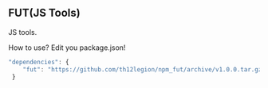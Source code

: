 ## FUT(JS Tools)

JS tools.

How to use?
Edit you package.json!

```javascript
"dependencies": {
    "fut": "https://github.com/th12legion/npm_fut/archive/v1.0.0.tar.gz"
 }
```